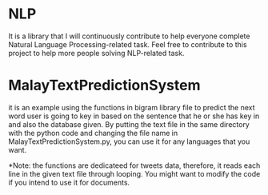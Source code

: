# NLP
It is a library that I will continuously contribute to help everyone complete Natural Language Processing-related task. Feel free to contribute to this project to help more people solving NLP-related task. 

# MalayTextPredictionSystem
it is an example using the functions in bigram library file to predict the next word user is going to key in based on the sentence that he or she has key in and also the database given. By putting the text file in the same directory with the python code and changing the file name in MalayTextPredictionSystem.py, you can use it for any languages that you want.

*Note: the functions are dedicateed for tweets data, therefore, it reads each line in the given text file through looping. You might want to modify the code if you intend to use it for documents.

